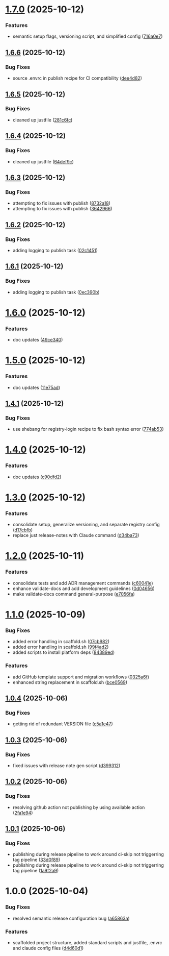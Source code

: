 # [1.7.0](https://github.com/cloudvoyant/lib/compare/v1.6.6...v1.7.0) (2025-10-12)


### Features

* semantic setup flags, versioning script, and simplified config ([716a0e7](https://github.com/cloudvoyant/lib/commit/716a0e7bbf374ffa7e8223773e7504bbc96a0582))

## [1.6.6](https://github.com/cloudvoyant/lib/compare/v1.6.5...v1.6.6) (2025-10-12)


### Bug Fixes

* source .envrc in publish recipe for CI compatibility ([dee4d82](https://github.com/cloudvoyant/lib/commit/dee4d821f307c7ff2803848fdd516b73a1eed9a2))

## [1.6.5](https://github.com/cloudvoyant/lib/compare/v1.6.4...v1.6.5) (2025-10-12)


### Bug Fixes

* cleaned up justfile ([281c6fc](https://github.com/cloudvoyant/lib/commit/281c6fce7801b9cc90f53bdb192901750268ad67))

## [1.6.4](https://github.com/cloudvoyant/lib/compare/v1.6.3...v1.6.4) (2025-10-12)


### Bug Fixes

* cleaned up justfile ([64def9c](https://github.com/cloudvoyant/lib/commit/64def9c96034e3c01c70e01ef1e58ecae0b04f99))

## [1.6.3](https://github.com/cloudvoyant/lib/compare/v1.6.2...v1.6.3) (2025-10-12)


### Bug Fixes

* attempting to fix issues with publish ([8732a18](https://github.com/cloudvoyant/lib/commit/8732a189610182c00f6c66c423c30bf402e4b2ec))
* attempting to fix issues with publish ([3642966](https://github.com/cloudvoyant/lib/commit/3642966677a9c607e9cc56dea538bae3416e700f))

## [1.6.2](https://github.com/cloudvoyant/lib/compare/v1.6.1...v1.6.2) (2025-10-12)


### Bug Fixes

* adding logging to publish task ([02c1451](https://github.com/cloudvoyant/lib/commit/02c14514bfab8205b50afc047b55c5a9cd826362))

## [1.6.1](https://github.com/cloudvoyant/lib/compare/v1.6.0...v1.6.1) (2025-10-12)


### Bug Fixes

* adding logging to publish task ([0ec390b](https://github.com/cloudvoyant/lib/commit/0ec390bcde8ab6c6ac349e96efb7dfba19523c8e))

# [1.6.0](https://github.com/cloudvoyant/lib/compare/v1.5.0...v1.6.0) (2025-10-12)


### Features

* doc updates ([49ce340](https://github.com/cloudvoyant/lib/commit/49ce340a022fece8c2f04598305c018d4e1aa061))

# [1.5.0](https://github.com/cloudvoyant/lib/compare/v1.4.1...v1.5.0) (2025-10-12)


### Features

* doc updates ([11e75ad](https://github.com/cloudvoyant/lib/commit/11e75ad451e48a0200b77b42c611a54e8984965f))

## [1.4.1](https://github.com/cloudvoyant/lib/compare/v1.4.0...v1.4.1) (2025-10-12)


### Bug Fixes

* use shebang for registry-login recipe to fix bash syntax error ([774ab53](https://github.com/cloudvoyant/lib/commit/774ab53fc6ff3e02373b54d9c343ca5ca1065d62))

# [1.4.0](https://github.com/cloudvoyant/lib/compare/v1.3.0...v1.4.0) (2025-10-12)


### Features

* doc updates ([c90dfd2](https://github.com/cloudvoyant/lib/commit/c90dfd201e2b6557e50a368f2e198fa8ece9d426))

# [1.3.0](https://github.com/cloudvoyant/lib/compare/v1.2.0...v1.3.0) (2025-10-12)


### Features

* consolidate setup, generalize versioning, and separate registry config ([d17cbfb](https://github.com/cloudvoyant/lib/commit/d17cbfbfda8ede27bb3235a9743a044014f40308))
* replace just release-notes with Claude command ([d34ba73](https://github.com/cloudvoyant/lib/commit/d34ba737a848278f6c753111a4add7e6afc3ed78))

# [1.2.0](https://github.com/cloudvoyant/lib/compare/v1.1.0...v1.2.0) (2025-10-11)

### Features

- consolidate tests and add ADR management commands ([c60041e](https://github.com/cloudvoyant/lib/commit/c60041ed5077d3da573dc7a9b33ededaebc863e7))
- enhance validate-docs and add development guidelines ([0d04656](https://github.com/cloudvoyant/lib/commit/0d046560c7c025339df669326c1fea668e310e87))
- make validate-docs command general-purpose ([e7056fa](https://github.com/cloudvoyant/lib/commit/e7056fa8aa3edcacad99c8a53d56c1f6f8532495))

# [1.1.0](https://github.com/cloudvoyant/lib/compare/v1.0.4...v1.1.0) (2025-10-09)

### Bug Fixes

- added error handling in scaffold.sh ([07cb982](https://github.com/cloudvoyant/lib/commit/07cb982c77b43ca91bee52688977797784f97ce0))
- added error handling in scaffold.sh ([99f4ad2](https://github.com/cloudvoyant/lib/commit/99f4ad2202bdea5291dc22701e05365919454461))
- added scripts to install platform deps ([84389ed](https://github.com/cloudvoyant/lib/commit/84389ed459c8cc7874bf3f301f9741e22933d37a))

### Features

- add GitHub template support and migration workflows ([0325a6f](https://github.com/cloudvoyant/lib/commit/0325a6faf6d76a9f72c84419c365cdb956c3e338))
- enhanced string replacement in scaffold.sh ([bce0569](https://github.com/cloudvoyant/lib/commit/bce056919d9a2eadf663839c1d2e99a8331185c4))

## [1.0.4](https://github.com/cloudvoyant/lib/compare/v1.0.3...v1.0.4) (2025-10-06)

### Bug Fixes

- getting rid of redundant VERSION file ([c5a1e47](https://github.com/cloudvoyant/lib/commit/c5a1e4740fedd6420bf42f3b00b2631d5eb6eaeb))

## [1.0.3](https://github.com/cloudvoyant/lib/compare/v1.0.2...v1.0.3) (2025-10-06)

### Bug Fixes

- fixed issues with release note gen script ([d399312](https://github.com/cloudvoyant/lib/commit/d399312ab5d6f53f90b6ebe6fd906b17824aae65))

## [1.0.2](https://github.com/cloudvoyant/lib/compare/v1.0.1...v1.0.2) (2025-10-06)

### Bug Fixes

- resolving github action not publishing by using available action ([2fa1e94](https://github.com/cloudvoyant/lib/commit/2fa1e94b207284a661a11afc1d620fbe393ad111))

## [1.0.1](https://github.com/cloudvoyant/lib/compare/v1.0.0...v1.0.1) (2025-10-06)

### Bug Fixes

- publishing during release pipeline to work around ci-skip not triggerring tag pipeline ([33d0f89](https://github.com/cloudvoyant/lib/commit/33d0f8925e152ffdca540bcf474846e424bb85d1))
- publishing during release pipeline to work around ci-skip not triggerring tag pipeline ([1a9f2a9](https://github.com/cloudvoyant/lib/commit/1a9f2a9e2b21c7d2f6b7c14a3e3d5080cfe4869d))

# 1.0.0 (2025-10-04)

### Bug Fixes

- resolved semantic release configuration bug ([a65863a](https://github.com/cloudvoyant/lib/commit/a65863aa4ef78054d8c8f8161d0431243613c8a6))

### Features

- scaffolded project structure, added standard scripts and justfile, .envrc and claude config files ([d4d60d1](https://github.com/cloudvoyant/lib/commit/d4d60d1b1b93838c03902a4da2010ee79921b560))
